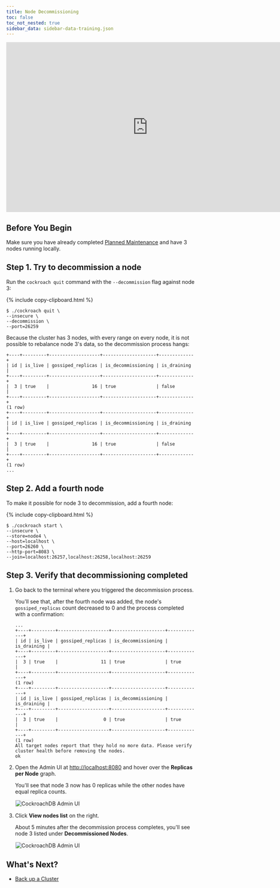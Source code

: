 ```yaml
---
title: Node Decommissioning
toc: false
toc_not_nested: true
sidebar_data: sidebar-data-training.json
---
```


<iframe src="https://docs.google.com/presentation/d/e/2PACX-1vR0C9G-W0sNE1-SwziVHU7jJikwx50K-cDwy0kdFkADqSeu1po_nq8OM-IHyqngaeKtRiUNjKcZXZJL/embed?start=false&loop=false" frameborder="0" width="756" height="454" allowfullscreen="true" mozallowfullscreen="true" webkitallowfullscreen="true"></iframe>

<style>
  #toc ul:before {
    content: "Hands-on Lab"
  }
</style>
<div id="toc"></div>

## Before You Begin

Make sure you have already completed [Planned Maintenance](planned-maintenance.html) and have 3 nodes running locally.

## Step 1. Try to decommission a node

Run the `cockroach quit` command with the `--decommission` flag against node 3:

{% include copy-clipboard.html %}
~~~ shell
$ ./cockroach quit \
--insecure \
--decommission \
--port=26259
~~~

Because the cluster has 3 nodes, with every range on every node, it is not possible to rebalance node 3's data, so the decommission process hangs:

~~~
+----+---------+-------------------+--------------------+-------------+
| id | is_live | gossiped_replicas | is_decommissioning | is_draining |
+----+---------+-------------------+--------------------+-------------+
|  3 | true    |                16 | true               | false       |
+----+---------+-------------------+--------------------+-------------+
(1 row)
+----+---------+-------------------+--------------------+-------------+
| id | is_live | gossiped_replicas | is_decommissioning | is_draining |
+----+---------+-------------------+--------------------+-------------+
|  3 | true    |                16 | true               | false       |
+----+---------+-------------------+--------------------+-------------+
(1 row)
...
~~~

## Step 2. Add a fourth node

To make it possible for node 3 to decommission, add a fourth node:

{% include copy-clipboard.html %}
~~~ shell
$ ./cockroach start \
--insecure \
--store=node4 \
--host=localhost \
--port=26260 \
--http-port=8083 \
--join=localhost:26257,localhost:26258,localhost:26259
~~~

## Step 3. Verify that decommissioning completed

1. Go back to the terminal where you triggered the decommission process.

    You'll see that, after the fourth node was added, the node's `gossiped_replicas` count decreased to 0 and the process completed with a confirmation:

    ~~~
    ...
    +----+---------+-------------------+--------------------+-------------+
    | id | is_live | gossiped_replicas | is_decommissioning | is_draining |
    +----+---------+-------------------+--------------------+-------------+
    |  3 | true    |                11 | true               | true        |
    +----+---------+-------------------+--------------------+-------------+
    (1 row)
    +----+---------+-------------------+--------------------+-------------+
    | id | is_live | gossiped_replicas | is_decommissioning | is_draining |
    +----+---------+-------------------+--------------------+-------------+
    |  3 | true    |                 0 | true               | true        |
    +----+---------+-------------------+--------------------+-------------+
    (1 row)
    All target nodes report that they hold no more data. Please verify cluster health before removing the nodes.
    ok
    ~~~

2. Open the Admin UI at <a href="http://localhost:8080" data-proofer-ignore>http://localhost:8080</a> and hover over the **Replicas per Node** graph.

    You'll see that node 3 now has 0 replicas while the other nodes have equal replica counts.

    <img src="{{ 'images/training-17.png' | relative_url }}" alt="CockroachDB Admin UI" style="border:1px solid #eee;max-width:100%" />

3. Click **View nodes list** on the right.

    About 5 minutes after the decommission process completes, you'll see node 3 listed under **Decommissioned Nodes**.  

    <img src="{{ 'images/training-18.png' | relative_url }}" alt="CockroachDB Admin UI" style="border:1px solid #eee;max-width:100%" />

## What's Next?

- [Back up a Cluster](back-up-a-cluster.html)
